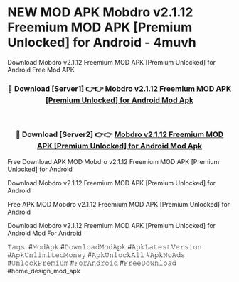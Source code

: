 # NEW MOD APK Mobdro v2.1.12 Freemium MOD APK [Premium Unlocked] for Android - 4muvh
Download Mobdro v2.1.12 Freemium MOD APK [Premium Unlocked] for Android Free Mod APK

<div align="center">
<h3>🔴 Download [Server1] 👉👉 <a href="https://apk-comot.site?title=Mobdro_v2.1.12_Freemium_MOD_APK_[Premium_Unlocked]_for_Android">Mobdro v2.1.12 Freemium MOD APK [Premium Unlocked] for Android Mod Apk</a></h3><br>

<h3>🔴 Download [Server2] 👉👉 <a href="https://apk-comot.site?title=Mobdro_v2.1.12_Freemium_MOD_APK_[Premium_Unlocked]_for_Android">Mobdro v2.1.12 Freemium MOD APK [Premium Unlocked] for Android Mod Apk</a></h3>
</div>


Free Download APK MOD Mobdro v2.1.12 Freemium MOD APK [Premium Unlocked] for Android

Download Mobdro v2.1.12 Freemium MOD APK [Premium Unlocked] for Android 

Free APK MOD Mobdro v2.1.12 Freemium MOD APK [Premium Unlocked] for Android 

Download Mobdro v2.1.12 Freemium MOD APK [Premium Unlocked] for Android Mod For Android

𝚃𝚊𝚐𝚜: #𝙼𝚘𝚍𝙰𝚙𝚔 #𝙳𝚘𝚠𝚗𝚕𝚘𝚊𝚍𝙼𝚘𝚍𝙰𝚙𝚔 #𝙰𝚙𝚔𝙻𝚊𝚝𝚎𝚜𝚝𝚅𝚎𝚛𝚜𝚒𝚘𝚗 #𝙰𝚙𝚔𝚄𝚗𝚕𝚒𝚖𝚒𝚝𝚎𝚍𝙼𝚘𝚗𝚎𝚢 #𝙰𝚙𝚔𝚄𝚗𝚕𝚘𝚌𝚔𝙰𝚕𝚕 #𝙰𝚙𝚔𝙽𝚘𝙰𝚍𝚜 #𝚄𝚗𝚕𝚘𝚌𝚔𝙿𝚛𝚎𝚖𝚒𝚞𝚖 #𝙵𝚘𝚛𝙰𝚗𝚍𝚛𝚘𝚒𝚍 #𝙵𝚛𝚎𝚎𝙳𝚘𝚠𝚗𝚕𝚘𝚊𝚍 #home_design_mod_apk
